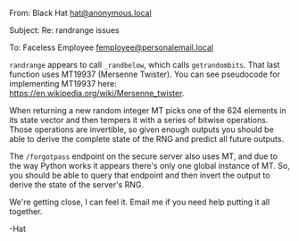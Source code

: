 From: Black Hat <hat@anonymous.local>

Subject: Re: randrange issues

To: Faceless Employee <femployee@personalemail.local>

`randrange` appears to call `_randbelow`, which calls `getrandombits`. That
last function uses MT19937 (Mersenne Twister). You can see pseudocode for
implementing MT19937 here: https://en.wikipedia.org/wiki/Mersenne_twister.

When returning a new random integer MT picks one of the 624 elements in its
state vector and then tempers it with a series of bitwise operations. Those
operations are invertible, so given enough outputs you should be able to derive
the complete state of the RNG and predict all future outputs.

The `/forgotpass` endpoint on the secure server also uses MT, and due to the way
Python works it appears there's only one global instance of MT. So, you should
be able to query that endpoint and then invert the output to derive the state
of the server's RNG.

We're getting close, I can feel it. Email me if you need help putting it all
together.

-Hat
